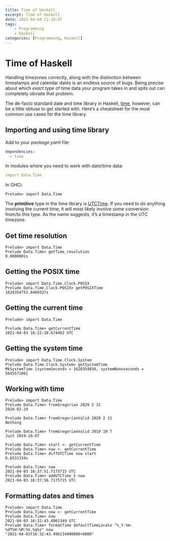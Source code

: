 ```yaml
---
title: Time of Haskell
excerpt: Time of Haskell
date: 2021-04-04 11:18:47
tags:
    - Programming
    - Haskell
categories: [Programming, Haskell]
---
```


# Time of Haskell

Handling timezones correctly, along with the distinction between timestamps and calendar dates is an endless source of bugs. Being precise about which *exact type* of time data your program takes in and spits out can completely obviate that problem.

The de-facto standard date and time library in Haskell, [time](https://hackage.haskell.org/package/time), however, can be a little obtuse to get started with. Here’s a cheatsheet for the most common use cases for the time library.

## Importing and using time library

Add to your *package.yam*l file:

```yaml
dependencies:
  - time
```

In modules where you need to work with date/time data:

```yaml
import Data.Time
```

In GHCi:

```shell
Prelude> import Data.Time
```

The **primitive** type in the time library is [UTCTime](https://hackage.haskell.org/package/time/docs/Data-Time-Clock.html#t:UTCTime). If you need to do anything involving the current time, it will most likely involve some conversion from/to this type. As the name suggests, it’s a timestamp in the UTC timezone.

## Get time resolution

```shell
Prelude> import Data.Time
Prelude Data.Time> getTime_resolution
0.0000001s
```

## Getting the POSIX time

```shell
Prelude> import Data.Time.Clock.POSIX
Prelude Data.Time.Clock.POSIX> getPOSIXTime
1628354752.8489337s
```

## Getting the current time

```shell
Prelude> import Data.Time

Prelude Data.Time> getCurrentTime
2021-04-03 16:22:38.674402 UTC
```

## Getting the system time

```shell
Prelude> import Data.Time.Clock.System
Prelude Data.Time.Clock.System> getSystemTime
MkSystemTime {systemSeconds = 1628354836, systemNanoseconds = 564557100}
```

## Working with time

```shell
Prelude> import Data.Time
Prelude Data.Time> fromGregorian 2020 2 31
2020-02-29

Prelude Data.Time> fromGregorianValid 2020 2 31
Nothing

Prelude Data.Time> fromGregorianValid 2019 10 7
Just 2019-10-07

Prelude Data.Time> start <- getCurrentTime
Prelude Data.Time> now <- getCurrentTime
Prelude Data.Time> diffUTCTime now start
6.6531334s

Prelude Data.Time> now
2021-04-03 16:37:51.7175715 UTC
Prelude Data.Time> addUTCTime 5 now
2021-04-03 16:37:56.7175715 UTC
```

## Formatting dates and times

```shell
Prelude> import Data.Time
Prelude Data.Time> now <- getCurrentTime
Prelude Data.Time> now
2021-04-03 16:32:43.4961349 UTC
Prelude Data.Time> formatTime defaultTimeLocale "%_Y-%m-%dT%H:%M:%S.%q%z" now
"2021-04-03T16:32:43.496134900000+0000"
```
